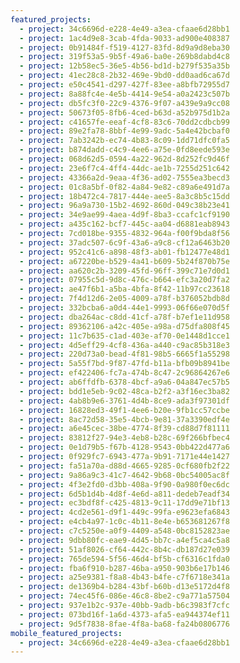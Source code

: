 ```yaml
---
featured_projects:
  - project: 34c6696d-e228-4e49-a3ea-cfaae6d28bb1
  - project: 1ac4d9e8-3cab-4fda-9033-ad900e408387
  - project: 0b91484f-f519-4127-83fd-8d9a9d8eba30
  - project: 319f53a5-9b5f-49a6-ba0e-269b8dabd4c8
  - project: 12b58ec5-36e5-4b56-bd1d-b279f535a35b
  - project: 41ec28c8-2b32-469e-9bd0-dd0aad6ca67d
  - project: e50c4541-d297-427f-83ee-a8bfb72955d7
  - project: 8a88fc4e-4e5b-4414-9e54-a0a2423c507b
  - project: db5fc3f0-22c9-4376-9f07-a439e9a9cc08
  - project: 50673f05-8fb6-4ced-b63d-a52b975d1b2a
  - project: c41657fe-eeaf-4cf8-83c6-70dd2cdbcb99
  - project: 89e2fa78-8bbf-4e99-9adc-5a4e42bcbaf0
  - project: 7ab3242b-ec74-4b83-8c09-1dd71dfc0fa5
  - project: b874dadd-c4c9-4ee6-a75e-0fd8eede593e
  - project: 068d62d5-0594-4a22-962d-8d252fc9d46f
  - project: 23e6f7c4-4ff4-44dc-ae1b-7255d251c642
  - project: 43366a2d-9eaa-4f36-ad02-7555ea3becd3
  - project: 01c8a5bf-0f82-4a84-9e82-c89a6e491d7a
  - project: 18b472c4-7817-444e-aee5-8a3c8b5c15dd
  - project: 96a9a730-15b2-4692-860d-049c38b23e41
  - project: 34e9ae99-4aea-4d9f-8ba3-ccafc1cf9190
  - project: a435c162-bcf7-445c-aa04-d6881eab8943
  - project: 7cd018be-9355-4832-964a-f00f9bda8f56
  - project: 37adc507-6c9f-43a6-a9c8-cf12a6463b20
  - project: 952c41c6-a898-48f3-ab01-fb12477e48d1
  - project: a67220be-b529-4a41-b609-5b24f870b75e
  - project: aa620c2b-3209-45fd-96ff-399c71e7d0d1
  - project: 07955c5d-9d8c-476c-b664-efc3a20d7fa2
  - project: ae47f6b1-a5ba-4bfa-8f42-11b97cc23618
  - project: 7f4d12d6-2e05-4009-a78f-b376052bdb8d
  - project: 332bcba6-a0d4-44e1-9993-06f66e070d5f
  - project: dba264ac-c8dd-41cf-a78f-b7ef1e11d958
  - project: 89362106-a42c-405e-a98a-d75dfa808f45
  - project: 11c7b635-c1ad-403e-af70-0e1448d1cce1
  - project: 4d5eff29-4cf8-436a-a440-c9ac85b318e3
  - project: 220d73a0-bead-4f81-98b5-6665f1a55298
  - project: 5a55f7bd-9f87-47fd-b11a-bfb09b8941be
  - project: ef422406-fc7a-474b-8c47-2c96864267e6
  - project: ab6ffdfb-6378-4bcf-a9a6-04a847ec57b5
  - project: bdd1e5eb-9c02-48ca-b2f2-a3f16ec3ba82
  - project: 4ab8b9e6-3761-4d4b-8ce9-ada3f97301df
  - project: 16828ed3-49f1-4ee6-b20e-9fb1cc57ccbe
  - project: 8ac72d58-35e5-4bcb-9e81-37a3390edf4e
  - project: a6e45cec-38be-4774-8f39-cd88d7f81111
  - project: 83812f27-94e3-4eb8-b28c-69f266bfbec4
  - project: 0e1d79b5-f67b-4128-9543-0bb422d477a6
  - project: 0f929fc7-6943-477a-9b91-7171e44e1427
  - project: fa51a70a-d88d-4665-9285-0cf680fb2f22
  - project: 9a86a9c3-41c7-4642-9b68-0bc54005ac8f
  - project: 4f3e2fd0-d3bb-408a-9f90-0a980f0ec6dc
  - project: 6d5b1d4b-4d8f-4e6d-a811-dedeb7eadf34
  - project: ec3bdf8f-c425-4813-9c11-17dd9e71bf13
  - project: 4cd2e561-d9f1-449c-99fa-e9623efa6843
  - project: e4cb4a97-1c0c-4b11-8e4e-b653681267f8
  - project: c7c5250e-a0f9-4409-a548-0bc8152823ae
  - project: 9dbb80fc-eae9-4d45-bb7c-a4ef5ca4c5a8
  - project: 51af8026-cf64-442c-8b4c-db187d27e039
  - project: 765de594-5f56-46d4-bf5b-cf6316c1fda0
  - project: fba6f910-b287-46ba-a950-903b6e17b146
  - project: a25e9381-f8a8-4b43-b4fe-c7f6718e341a
  - project: de1369b4-b284-43bf-b60b-d13e5172d4f8
  - project: 74ec45f6-086e-46c8-8be2-c9a771a57504
  - project: 937e1b2c-937e-40bb-9adb-b6c3983f7cfc
  - project: 073bd16f-1a6d-4373-afa5-ea944374ef11
  - project: 9d5f7838-8fae-4f8a-ba68-fa24b0806776
mobile_featured_projects:
  - project: 34c6696d-e228-4e49-a3ea-cfaae6d28bb1
---
```

